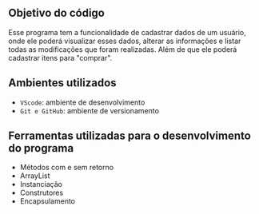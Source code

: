 ## Objetivo do código

Esse programa tem a funcionalidade de cadastrar dados de um usuário, onde ele poderá visualizar esses dados, alterar as informações e listar todas as modificações que foram realizadas. Além de que ele poderá cadastrar itens para "comprar".

## Ambientes utilizados

- `VScode`: ambiente de desenvolvimento
- `Git e GitHub`: ambiente de versionamento

## Ferramentas utilizadas para o desenvolvimento do programa

- Métodos com e sem retorno
- ArrayList
- Instanciação
- Construtores
- Encapsulamento
